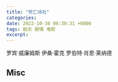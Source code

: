 ```yaml
---
title: "死亡诗社"
categories: 
date: 2022-10-30 06:39:31 +0800
tags: 励志 剧情 电影
excerpt: 
---
```




罗宾·威廉姆斯
伊桑·霍克
罗伯特·肖恩·莱纳德








## Misc



